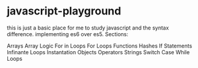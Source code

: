 # javascript-playground
 this is just a basic place for me to study javascript and the syntax difference.
implementing es6 over es5.
 Sections:

 Arrays
 Array Logic
 For in Loops
 For Loops
 Functions
 Hashes
 If Statements
 Infinante Loops
 Instantation
 Objects
 Operators
 Strings
 Switch Case
 While Loops
